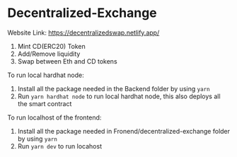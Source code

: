 # Decentralized-Exchange

Website Link: https://decentralizedswap.netlify.app/

1. Mint CD(ERC20) Token
2. Add/Remove liquidity
3. Swap between Eth and CD tokens 

To run local hardhat node:
1. Install all the package needed in the Backend folder by using ```yarn``` 
2. Run ```yarn hardhat node``` to run local hardhat node, this also deploys all the smart contract

To run localhost of the frontend:
1. Install all the package needed in Fronend/decentralized-exchange folder by using ```yarn```
2. Run ```yarn dev``` to run locahost


